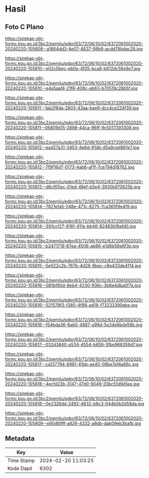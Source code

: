 # Hasil

## Foto C Plano

https://sirekap-obj-formc.kpu.go.id/3bc2/pemilu/pdpr/63/72/06/10/02/6372061002020-20240220-105808--a1664dd3-4e07-4637-98b9-acdd78bdac28.jpg

https://sirekap-obj-formc.kpu.go.id/3bc2/pemilu/pdpr/63/72/06/10/02/6372061002020-20240220-105810--e02c0bec-eb0e-4f05-bca8-b612dc56e9e7.jpg

https://sirekap-obj-formc.kpu.go.id/3bc2/pemilu/pdpr/63/72/06/10/02/6372061002020-20240220-105810--e4a5aaf4-21f6-408c-ab63-b70519c28b5f.jpg

https://sirekap-obj-formc.kpu.go.id/3bc2/pemilu/pdpr/63/72/06/10/02/6372061002020-20240220-105811--1ab2f8da-2803-43aa-bae9-dcc4ce224f39.jpg

https://sirekap-obj-formc.kpu.go.id/3bc2/pemilu/pdpr/63/72/06/10/02/6372061002020-20240220-105811--06809d15-2898-44ca-96ff-9c5017393308.jpg

https://sirekap-obj-formc.kpu.go.id/3bc2/pemilu/pdpr/63/72/06/10/02/6372061002020-20240220-105812--ead27a31-3453-4e6d-91db-d5a9ced881e7.jpg

https://sirekap-obj-formc.kpu.go.id/3bc2/pemilu/pdpr/63/72/06/10/02/6372061002020-20240220-105812--7f9f16d7-0173-4ab6-af1f-7ce794d18762.jpg

https://sirekap-obj-formc.kpu.go.id/3bc2/pemilu/pdpr/63/72/06/10/02/6372061002020-20240220-105813--d6cf05ec-01ed-48ef-b5e4-3930b970625b.jpg

https://sirekap-obj-formc.kpu.go.id/3bc2/pemilu/pdpr/63/72/06/10/02/6372061002020-20240220-105814--7821efa5-248e-471c-8275-7ca365f9e4f9.jpg

https://sirekap-obj-formc.kpu.go.id/3bc2/pemilu/pdpr/63/72/06/10/02/6372061002020-20240220-105814--391ccf27-816f-411e-bb46-82483b16afd0.jpg

https://sirekap-obj-formc.kpu.go.id/3bc2/pemilu/pdpr/63/72/06/10/02/6372061002020-20240220-105815--b2471719-87ea-4506-ab86-e1d6b58e6f3e.jpg

https://sirekap-obj-formc.kpu.go.id/3bc2/pemilu/pdpr/63/72/06/10/02/6372061002020-20240220-105815--5e022c2b-787b-4d28-8bec-c8e433de4114.jpg

https://sirekap-obj-formc.kpu.go.id/3bc2/pemilu/pdpr/63/72/06/10/02/6372061002020-20240220-105816--081bf90d-8eb4-4230-936c-3b8e4dba0f7a.jpg

https://sirekap-obj-formc.kpu.go.id/3bc2/pemilu/pdpr/63/72/06/10/02/6372061002020-20240220-105816--521578f3-f385-4f98-ad18-f73233390ebe.jpg

https://sirekap-obj-formc.kpu.go.id/3bc2/pemilu/pdpr/63/72/06/10/02/6372061002020-20240220-105816--f54bda36-8ab0-4887-a99d-5e34e6bde58b.jpg

https://sirekap-obj-formc.kpu.go.id/3bc2/pemilu/pdpr/63/72/06/10/02/6372061002020-20240220-105817--032d3840-a534-4554-b659-3fbe968359d7.jpg

https://sirekap-obj-formc.kpu.go.id/3bc2/pemilu/pdpr/63/72/06/10/02/6372061002020-20240220-105817--ca137794-6981-41bb-ae40-08be7ef4a66c.jpg

https://sirekap-obj-formc.kpu.go.id/3bc2/pemilu/pdpr/63/72/06/10/02/6372061002020-20240220-105818--4ecfd23b-3147-47d0-9049-20bc51d9d1ee.jpg

https://sirekap-obj-formc.kpu.go.id/3bc2/pemilu/pdpr/63/72/06/10/02/6372061002020-20240220-105818--0e2326dd-2492-4832-b8c3-044b0b2d58da.jpg

https://sirekap-obj-formc.kpu.go.id/3bc2/pemilu/pdpr/63/72/06/10/02/6372061002020-20240220-105809--e90d69ff-a626-4332-a8db-dab09eb3bafb.jpg


## Metadata

| Key        | Value               |
| ---------- | ------------------- |
| Time Stamp | 2024-02-20 11:03:25 |
| Kode Dapil | 6302                |



